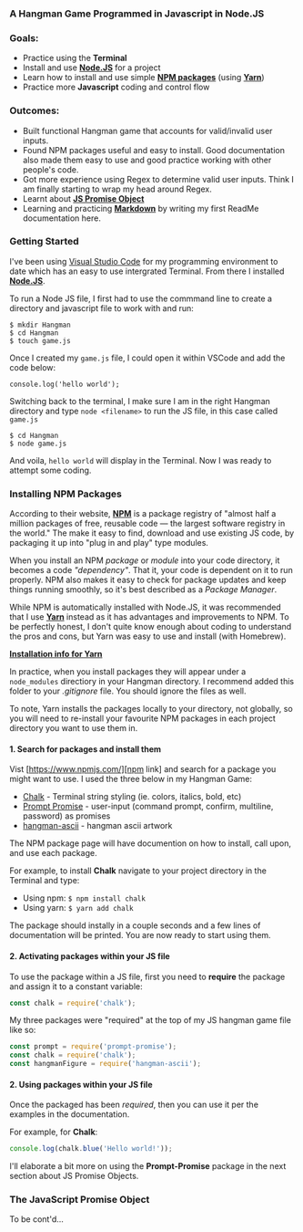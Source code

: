 ### A Hangman Game Programmed in Javascript in Node.JS

### Goals: 
* Practice using the **Terminal**
* Install and use [**Node.JS**][node link] for a project
* Learn how to install and use simple [**NPM packages**][npm link] (using [**Yarn**][yarn link])
* Practice more **Javascript** coding and control flow

### Outcomes:
* Built functional Hangman game that accounts for valid/invalid user inputs.
* Found NPM packages useful and easy to install. Good documentation also made them easy to use and good practice working with other people's code. 
* Got more experience using Regex to determine valid user inputs. Think I am finally starting to wrap my head around Regex.
* Learnt about [**JS Promise Object**](https://developer.mozilla.org/en-US/docs/Web/JavaScript/Reference/Global_Objects/Promise)
* Learning and practicing [**Markdown**](https://www.markdowntutorial.com/) by writing my first ReadMe documentation here. 


### Getting Started

I've been using [Visual Studio Code](https://www.visualstudio.com/) for my programming environment to date which has an easy to use intergrated Terminal. From there I installed [**Node.JS**][node link].

To run a Node JS file, I first had to use the commmand line to create a directory and javascript file to work with and run: 

```
$ mkdir Hangman
$ cd Hangman
$ touch game.js
```

Once I created my ```game.js``` file, I could open it within VSCode and add the code below: 

```
console.log('hello world');
```

Switching back to the terminal, I make sure I am in the right Hangman directory and type ```node <filename>``` to run the JS file, in this case called ```game.js```

```
$ cd Hangman
$ node game.js
```

And voila, ```hello world``` will display in the Terminal.  Now I was ready to attempt some coding. 

### Installing NPM Packages

According to their website, [**NPM**][npm link] is a package registry of "almost half a million packages of free, reusable code — the largest software registry in the world." The make it easy to find, download and use existing JS code, by packaging it up into "plug in and play" type modules. 

When you install an NPM *package* or *module* into your code directory, it becomes a code *"dependency"*. That it, your code is dependent on it to run properly. NPM also makes it easy to check for package updates and keep things running smoothly, so it's best described as a *Package Manager*.

While NPM is automatically installed with Node.JS, it was recommended  that I use [**Yarn**][yarn link] instead as it has advantages and improvements to NPM. To be perfectly honest, I don't quite know enough about coding to understand the pros and cons, but Yarn was easy to use and install (with Homebrew). 

[**Installation info for Yarn**][yarn link]

In practice, when you install packages they will appear under a ```node_modules``` directiory in your Hangman directory. I recommend added this folder to your *.gitignore* file.  You should ignore the files as well. 

To note, Yarn installs the packages locally to your directory, not globally, so you will need to re-install your favourite NPM packages in each project directory you want to use them in.  

#### 1. Search for packages and install them

Vist [https://www.npmjs.com/][npm link] and search for a package you might want to use. I used the three below in my Hangman Game: 

* [Chalk](https://www.npmjs.com/package/chalk) - Terminal string styling (ie. colors, italics, bold, etc)
* [Prompt Promise](https://www.npmjs.com/package/prompt-promise) - user-input (command prompt, confirm, multiline, password) as promises
* [hangman-ascii](https://www.npmjs.com/package/hangman-ascii) - hangman ascii artwork 

The NPM package page will have documention on how to install, call upon, and use each package. 

For example, to install **Chalk** navigate to your project directory in the Terminal and type:

* Using npm: ```$ npm install chalk```
* Using yarn: ```$ yarn add chalk```

The package should instally in a couple seconds and a few lines of documentation will be printed. You are now ready to start using them. 


#### 2. Activating packages within your JS file

To use the package within a JS file, first you need to **require** the package and assign it to a constant variable:
```javascript
const chalk = require('chalk');
```

My three packages were "required" at the top of my JS hangman game file like so: 

```javascript
const prompt = require('prompt-promise');
const chalk = require('chalk');
const hangmanFigure = require('hangman-ascii');
```


#### 2. Using packages within your JS file

Once the packaged has been *required*, then you can use it per the examples in the documentation. 

For example, for **Chalk**:
```javascript
console.log(chalk.blue('Hello world!'));
```

I'll elaborate a bit more on using the **Prompt-Promise** package in the next section about JS Promise Objects.

### The JavaScript Promise Object

To be cont'd...


[yarn link]: https://yarnpkg.com/en/docs/getting-started
[npm link]: https://www.npmjs.com/
[node link]: https://nodejs.org/en/
